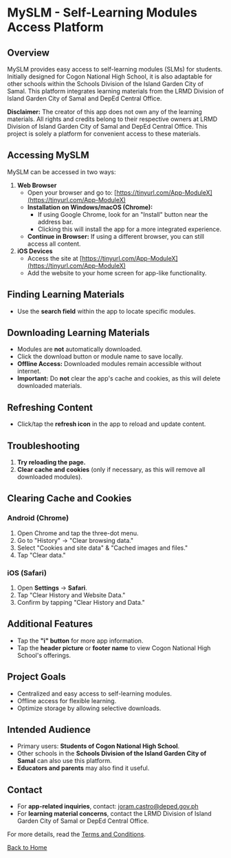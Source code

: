 # MySLM - Self-Learning Modules Access Platform

## Overview
MySLM provides easy access to self-learning modules (SLMs) for students. Initially designed for Cogon National High School, it is also adaptable for other schools within the Schools Division of the Island Garden City of Samal. This platform integrates learning materials from the LRMD Division of Island Garden City of Samal and DepEd Central Office.

**Disclaimer:** The creator of this app does not own any of the learning materials. All rights and credits belong to their respective owners at LRMD Division of Island Garden City of Samal and DepEd Central Office. This project is solely a platform for convenient access to these materials.

## Accessing MySLM
MySLM can be accessed in two ways:
1. **Web Browser**
   - Open your browser and go to: [https://tinyurl.com/App-ModuleX](https://tinyurl.com/App-ModuleX)
   - **Installation on Windows/macOS (Chrome):**
     - If using Google Chrome, look for an "Install" button near the address bar.
     - Clicking this will install the app for a more integrated experience.
   - **Continue in Browser:** If using a different browser, you can still access all content.
2. **iOS Devices**
   - Access the site at [https://tinyurl.com/App-ModuleX](https://tinyurl.com/App-ModuleX)
   - Add the website to your home screen for app-like functionality.

## Finding Learning Materials
- Use the **search field** within the app to locate specific modules.

## Downloading Learning Materials
- Modules are **not** automatically downloaded.
- Click the download button or module name to save locally.
- **Offline Access:** Downloaded modules remain accessible without internet.
- **Important:** Do **not** clear the app's cache and cookies, as this will delete downloaded materials.

## Refreshing Content
- Click/tap the **refresh icon** in the app to reload and update content.

## Troubleshooting
1. **Try reloading the page.**
2. **Clear cache and cookies** (only if necessary, as this will remove all downloaded modules).

## Clearing Cache and Cookies
### Android (Chrome)
1. Open Chrome and tap the three-dot menu.
2. Go to "History" → "Clear browsing data."
3. Select "Cookies and site data" & "Cached images and files."
4. Tap "Clear data."

### iOS (Safari)
1. Open **Settings** → **Safari**.
2. Tap "Clear History and Website Data."
3. Confirm by tapping "Clear History and Data."

## Additional Features
- Tap the **"i" button** for more app information.
- Tap the **header picture** or **footer name** to view Cogon National High School's offerings.

## Project Goals
- Centralized and easy access to self-learning modules.
- Offline access for flexible learning.
- Optimize storage by allowing selective downloads.

## Intended Audience
- Primary users: **Students of Cogon National High School**.
- Other schools in the **Schools Division of the Island Garden City of Samal** can also use this platform.
- **Educators and parents** may also find it useful.

## Contact
- For **app-related inquiries**, contact: [joram.castro@deped.gov.ph](mailto:joram.castro@deped.gov.ph)
- For **learning material concerns**, contact the LRMD Division of Island Garden City of Samal or DepEd Central Office.

For more details, read the [Terms and Conditions](terms.html).

[Back to Home](index.html)

